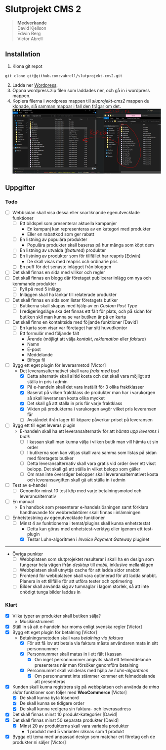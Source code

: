 # Slutprojekt CMS 2
>__Medverkande__  
David Kjellson  
Edwin Berg  
Victor Abrell

## Installation
1. Klona git repot
```
git clone git@github.com:vabrell/slutprojekt-cms2.git
```
2. Ladda ner [Wordpress](https://sv.wordpress.org/download/).
3. Öppna wordpress.zip filen som laddades ner, och gå in i wordpress mappen.
4. Kopiera filerna i wordpress mappen till _sluprojekt-cms2_ mappen du klonade, slå samman mappar i fall den frågar om det.
   ![](copy-wp.png)

## Uppgifter
### Todo

- [ ] Webbsidan skall visa dessa eller snarliknande egenutvecklade funktioner
  - [ ] Ett bildspel som presenterar aktuella kampanjer
    * En kampanj kan representeras av en kategori med produkter
    * Eller en rabattkod som ger rabatt
  - [ ] En listning av populära produkter
	* Populära produkter skall baseras på hur många som köpt dem
  - [ ] En listning av utvalda (_featured_) produkter
  - [ ] En listning av produkter som för tillfället har reapris [Edwin]
	* De skall visas med reapris och ordinarie pris
  - [ ] En puff för det senaste inlägget från bloggen
- [ ] Det skall finnas en sida med villkor och regler
- [ ] Det skall finnas en blogg där företaget publicerar inlägg om nya och kommande produkter
  - [ ] Fyll på med 5 inlägg
  - [ ] Inläggen skall ha länkar till relaterade produkter
- [ ] Det skall finnas en sida som listar företagets butiker
  - [ ] Butikerna skall skapas med hjälp av en _Custom Post Type_
  - [ ] I redigeringsläge ska det finnas ett fält för plats, och på sidan för butiken skll man kunna se var butiken är på en karta
- [ ] Det skall finns en kontaktsida med följande funktioner [David]
  - [ ] En karta som visar var företaget har sitt huvudkontor
  - [ ] Ett formulär med följande fält
    - Ärende (möjligt att välja _kontakt_, _reklamation_ eller _faktura_)
    - Namn
    - E-post
    - Meddelande
    - Bifoga fil
- [ ] Bygg ett eget plugin för leverasmetod [Victor]
  - Det leveransalternativet skall vara _frakt med bud_
    - [x] Detta alternativ skall alltid kosta och det skall vara möjligt att ställa in pris i admin
    - [x] På e-handeln skall det vara inställt för 3 olika fraktklasser
    - [x] Baserat på vilken fraktklass de produkter man har i varukorgen så skall leveransen kosta olika mycket
    - [x] Det skall gå att ställa in pris för varje fraktklass
    - [x] Vikten på produkterna i varukorgen avgör vilket pris leveransen får
    - [ ] Avståndet ifrån lager till köpare påverkar priset på leveransen
- [ ] Bygg ett till eget leveras plugin
  - E-handeln skall ha ett leveransalternativ för att _hämta upp leverans i butik_
    - [ ] I kassan skall man kunna välja i vilken butik man vill hämta ut sin order
    - [ ] I butikerna som kan väljas skall vara samma som listas på sidan med företagets butiker
    - [ ] Detta leveransalternativ skall vara gratis vid order över ett visst belopp. Det skall gå att ställa in vilket belopp som gäller
    - [ ] Om man inte överstiger belopper skall leveransalternativet kosta och leveransavgiften skall gå att ställa in i admin
- [ ] Test av e-handel
  - [ ] Genomför minst 10 test köp med varje betalningsmotod och leveransalternativ
- [ ] En manual
  - En handbok som presenterar e-handelslösningen samt förklara handhavande för webbredaktörer skall finnas i inlämningen
- [ ] Enhetstestning av egenutvecklade funktioner
  - [ ] Minst 4 av funktionerna i temat/plugins skall kunna enhetstestat
    - Detta kan göras med enhetstest-verktyg eller igenom ett test-plugin
    - [x] Testar Luhn-algoritmen i _Invoice Payment Gateway_ pluginet
---
- Övriga punkter
  - [ ] Webbplatsen som slutprojektet resulterar i skall ha en design som fungerar hela vägen ifrån _desktop_ till _mobil_, inklusive mellanlägen
  - [ ] Webbplatsen skall utnyttja cache för att ladda sidor snabbt
  - [ ] Frontend för webbplatsen skall vara optimerad för att ladda snabbt. Planera in ett tillfälle för att utföra tester och optimering
  - [ ] Bilder skall använda sig av tumnaglar i lagom storlek, så att inte onödigt tunga bilder laddas in

### Klart
- [x] Vilka typer av produkter skall butiken sälja?
  - Musikinstrument
- [x] Ställ in så att e-handeln har moms enligt svenska regler [Victor]
- [x] Bygg ett eget plugin för betalning [Victor]
  - Betalningsmetoden skall vara _betalning via faktura_
    - [x] För att få lov att betala via faktura måste användaren mata in sitt personnummer
    - [x] Personnummer skall matas in i ett fält i kassan
      - [x] Om inget personnummer angivits skall ett felmeddelande presenteras när man försöker genomföra betalning
    - [x] Personnumret skall valideras med hjälp av _Luhn-algoritmen_
      - [x] Om personnumret inte stämmer kommer ett felmeddelande att presenteras
- [x] Kunden skall kunna registrera sig på webbplatsen och använda de _mina sidor_ funktioner som följer med __WooCommerce__ [Victor]
  - [x] De skall kunna byta lösenord
  - [x] De skall kunna se tidigare order
  - [x] De skall kunna redigera sin faktura- och leverasadress
- [x] Det skall finnas minst 10 produkt-kategorier [David]
- [x] Det skall finnas minst 50 separata produkter [David]
  - [x] Minst 20 av produkterna skall vara variabla produkter  
  	* 1 produkt med 5 varianter räknas som 1 produkt
- [x] Bygga ett tema med anpassad design som matchar ert företag och de produkter ni säljer [Victor]